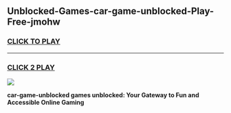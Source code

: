 
## Unblocked-Games-car-game-unblocked-Play-Free-jmohw
<h3>
<a href="https://premium76.site?title=car-game-unblocked&ref=10A">CLICK TO PLAY</a></h3>
<hr>

<h3>
<a href="https://premium76.site?title=car-game-unblocked&ref=10A">CLICK 2 PLAY</a>
  
</h3>

<a href="https://premium76.site?title=car-game-unblocked&ref=10A"><img src="https://clearcache.store/games.png"></a>


**car-game-unblocked games unblocked: Your Gateway to Fun and Accessible Online Gaming**
